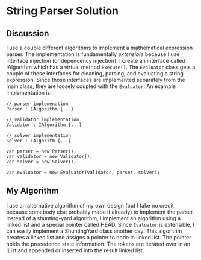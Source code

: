# String Parser Solution

## Discussion
I use a couple different algorithms to implement a mathematical expression parser.
The implementation is fundamentally _extensible_ because I use interface injection
(or dependency injection). I create an interface called IAlgorithm which has a 
virtual method `Execute()`. The `Evaluator` class gets a couple of these interfaces
for cleaning, parsing, and evaluating a string expression. Since those interfaces
are implemented separately from the main class, they are loosely coupled with the
`Evaluator`. An example implementation is:
```
// parser implemenation
Parser : IAlgorithm {...}

// validator implementation
Validator : IAlgorithm {...}

// solver implementation
Solver : IAlgoritm {...}

var parser = new Parser();
var validator = new Validator();
var solver = new Solver();

var evaluator = new Evaluator(validator, parser, solver);
```

## My Algorithm
I use an alternative algorithm of my own design (but I take no credit because somebody
else probably made it already) to implement the parser. Instead of a shunting-yard
algorithm, I implement an algorithm using a linked list and a special pointer called
HEAD. Since `Evaluator` is extensible, I can easily implement a ShuntingYard class
another day! This algorithm creates a linked list and assigns a pointer to node in
linked list. The pointer holds the precedence state information. The tokens are 
iterated over in an IList and appended or inserted into the result linked list.


